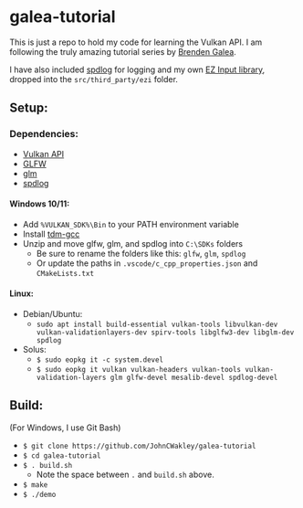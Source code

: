 # galea-tutorial
This is just a repo to hold my code for learning the Vulkan API. I am following the truly amazing tutorial series by [Brenden Galea](https://www.youtube.com/channel/UC9pXmjxsQHeFH9vgCeRsHcw).

I have also included [spdlog](https://github.com/gabime/spdlog) for logging and my own [EZ Input library](https://github.com/JohnCWakley/ezi), dropped into the `src/third_party/ezi` folder.

## Setup:
### Dependencies:
* [Vulkan API](https://vulkan.lunarg.com/)
* [GLFW](https://www.glfw.org/download)
* [glm](https://github.com/g-truc/glm)
* [spdlog](https://github.com/gabime/spdlog)

#### Windows 10/11:
* Add `%VULKAN_SDK%\Bin` to your PATH environment variable
* Install [tdm-gcc](https://jmeubank.github.io/tdm-gcc/download/)
* Unzip and move glfw, glm, and spdlog into `C:\SDKs` folders
  * Be sure to rename the folders like this: `glfw`, `glm`, `spdlog`
  * Or update the paths in `.vscode/c_cpp_properties.json` and `CMakeLists.txt`

#### Linux:
* Debian/Ubuntu:
    * `sudo apt install build-essential vulkan-tools libvulkan-dev vulkan-validationlayers-dev spirv-tools libglfw3-dev libglm-dev spdlog`
* Solus:
    * `$ sudo eopkg it -c system.devel`
    * `$ sudo eopkg it vulkan vulkan-headers vulkan-tools vulkan-validation-layers glm glfw-devel mesalib-devel spdlog-devel`

## Build:
(For Windows, I use Git Bash)
* `$ git clone https://github.com/JohnCWakley/galea-tutorial`
* `$ cd galea-tutorial`
* `$ . build.sh`
    * Note the space between `.` and `build.sh` above.
* `$ make`
* `$ ./demo`
